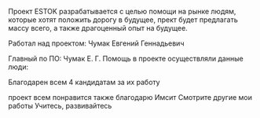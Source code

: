 Проект ESTOK разрабатывается с целью помощи на рынке людям, которые хотят положить дорогу в будущее, прект будет предлагать массу всего, а также драгоценный опыт на будущее.

Работал над проектом:
Чумак Евгений Геннадьевич

Главный по ПО: Чумак Е. Г.
Помощь в проекте осуществляли данные люди:

Благодарен всем 4 кандидатам за их работу


проект всем понравится
также благодарю Имсит
Смотрите другие мои работы
Учитесь, развивайтесь

